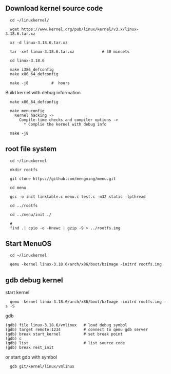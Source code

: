 
## Download kernel source code 
```
  cd ~/linuxkernel/

  wget https://www.kernel.org/pub/linux/kernel/v3.x/linux-3.18.6.tar.xz

  xz -d linux-3.18.6.tar.xz

  tar -xvf linux-3.18.6.tar.xz            # 30 minuets

  cd linux-3.18.6

  make i386_defconfig
  make x86_64_defconfig

  make -j8          #  hours
```
Build kernel with debug information
```
  make x86_64_defconfig

  make menuconfig
    Kernel hacking ->
      Compile-time checks and compiler options ->
        * Complie the kernel with debug info

  make -j8
```

## root file system
```
  cd ~/linuxkernel

  mkdir rootfs

  git clone https://github.com/mengning/menu.git

  cd menu

  gcc -o init linktable.c menu.c test.c -m32 static -lpthread

  cd ../rootfs

  cd ../menu/init ./

  # 
  find .| cpio -o -Hnewc | gzip -9 > ../rootfs.img
```

## Start MenuOS
```
  cd ~/linuxkernel

  qemu -kernel linux-3.18.6/arch/x86/boot/bzImage -initrd rootfs.img

```

## gdb debug kernel
start kernel
```
  qemu -kernel linux-3.18.6/arch/x86/boot/bzImage -initrd rootfs.img -s -S
```
gdb
```
(gdb) file linux-3.18.6/vmlinux   # load debug symbol
(gdb) target remote:1234          # connect to qemu gdb server
(gdb) break start_kernel          # set break point
(gdb) c
(gdb) list                        # list source code
(gdb) break rest_init
```

or start gdb with symbol
```
  gdb git/kernel/linux/vmlinux
```

